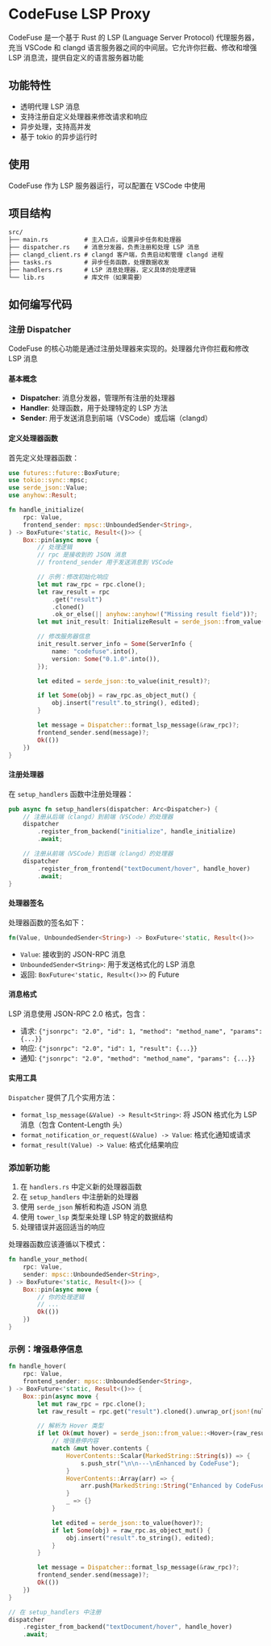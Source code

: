 # CodeFuse LSP Proxy

CodeFuse 是一个基于 Rust 的 LSP (Language Server Protocol) 代理服务器，充当 VSCode 和 clangd 语言服务器之间的中间层。它允许你拦截、修改和增强 LSP 消息流，提供自定义的语言服务器功能

## 功能特性

- 透明代理 LSP 消息
- 支持注册自定义处理器来修改请求和响应
- 异步处理，支持高并发
- 基于 tokio 的异步运行时

## 使用

CodeFuse 作为 LSP 服务器运行，可以配置在 VSCode 中使用

## 项目结构

```txt
src/
├── main.rs          # 主入口点，设置异步任务和处理器
├── dispatcher.rs    # 消息分发器，负责注册和处理 LSP 消息
├── clangd_client.rs # clangd 客户端，负责启动和管理 clangd 进程
├── tasks.rs         # 异步任务函数，处理数据收发
├── handlers.rs      # LSP 消息处理器，定义具体的处理逻辑
└── lib.rs           # 库文件（如果需要）
```

## 如何编写代码

### 注册 Dispatcher

CodeFuse 的核心功能是通过注册处理器来实现的。处理器允许你拦截和修改 LSP 消息

#### 基本概念

- **Dispatcher**: 消息分发器，管理所有注册的处理器
- **Handler**: 处理函数，用于处理特定的 LSP 方法
- **Sender**: 用于发送消息到前端（VSCode）或后端（clangd）

#### 定义处理器函数

首先定义处理器函数：

```rust
use futures::future::BoxFuture;
use tokio::sync::mpsc;
use serde_json::Value;
use anyhow::Result;

fn handle_initialize(
    rpc: Value,
    frontend_sender: mpsc::UnboundedSender<String>,
) -> BoxFuture<'static, Result<()>> {
    Box::pin(async move {
        // 处理逻辑
        // rpc 是接收到的 JSON 消息
        // frontend_sender 用于发送消息到 VSCode

        // 示例：修改初始化响应
        let mut raw_rpc = rpc.clone();
        let raw_result = rpc
            .get("result")
            .cloned()
            .ok_or_else(|| anyhow::anyhow!("Missing result field"))?;
        let mut init_result: InitializeResult = serde_json::from_value(raw_result)?;

        // 修改服务器信息
        init_result.server_info = Some(ServerInfo {
            name: "codefuse".into(),
            version: Some("0.1.0".into()),
        });

        let edited = serde_json::to_value(init_result)?;

        if let Some(obj) = raw_rpc.as_object_mut() {
            obj.insert("result".to_string(), edited);
        }

        let message = Dispatcher::format_lsp_message(&raw_rpc)?;
        frontend_sender.send(message)?;
        Ok(())
    })
}
```

#### 注册处理器

在 `setup_handlers` 函数中注册处理器：

```rust
pub async fn setup_handlers(dispatcher: Arc<Dispatcher>) {
    // 注册从后端（clangd）到前端（VSCode）的处理器
    dispatcher
        .register_from_backend("initialize", handle_initialize)
        .await;

    // 注册从前端（VSCode）到后端（clangd）的处理器
    dispatcher
        .register_from_frontend("textDocument/hover", handle_hover)
        .await;
}
```

#### 处理器签名

处理器函数的签名如下：

```rust
fn(Value, UnboundedSender<String>) -> BoxFuture<'static, Result<()>>
```

- `Value`: 接收到的 JSON-RPC 消息
- `UnboundedSender<String>`: 用于发送格式化的 LSP 消息
- 返回: `BoxFuture<'static, Result<()>>` 的 Future

#### 消息格式

LSP 消息使用 JSON-RPC 2.0 格式，包含：

- 请求: `{"jsonrpc": "2.0", "id": 1, "method": "method_name", "params": {...}}`
- 响应: `{"jsonrpc": "2.0", "id": 1, "result": {...}}`
- 通知: `{"jsonrpc": "2.0", "method": "method_name", "params": {...}}`

#### 实用工具

`Dispatcher` 提供了几个实用方法：

- `format_lsp_message(&Value) -> Result<String>`: 将 JSON 格式化为 LSP 消息（包含 Content-Length 头）
- `format_notification_or_request(&Value) -> Value`: 格式化通知或请求
- `format_result(Value) -> Value`: 格式化结果响应

### 添加新功能

1. 在 `handlers.rs` 中定义新的处理器函数
2. 在 `setup_handlers` 中注册新的处理器
3. 使用 `serde_json` 解析和构造 JSON 消息
4. 使用 `tower_lsp` 类型来处理 LSP 特定的数据结构
5. 处理错误并返回适当的响应

处理器函数应该遵循以下模式：

```rust
fn handle_your_method(
    rpc: Value,
    sender: mpsc::UnboundedSender<String>,
) -> BoxFuture<'static, Result<()>> {
    Box::pin(async move {
        // 你的处理逻辑
        // ...
        Ok(())
    })
}
```

### 示例：增强悬停信息

```rust
fn handle_hover(
    rpc: Value,
    frontend_sender: mpsc::UnboundedSender<String>,
) -> BoxFuture<'static, Result<()>> {
    Box::pin(async move {
        let mut raw_rpc = rpc.clone();
        let raw_result = rpc.get("result").cloned().unwrap_or(json!(null));

        // 解析为 Hover 类型
        if let Ok(mut hover) = serde_json::from_value::<Hover>(raw_result) {
            // 增强悬停内容
            match &mut hover.contents {
                HoverContents::Scalar(MarkedString::String(s)) => {
                    s.push_str("\n\n---\nEnhanced by CodeFuse");
                }
                HoverContents::Array(arr) => {
                    arr.push(MarkedString::String("Enhanced by CodeFuse".into()));
                }
                _ => {}
            }

            let edited = serde_json::to_value(hover)?;
            if let Some(obj) = raw_rpc.as_object_mut() {
                obj.insert("result".to_string(), edited);
            }
        }

        let message = Dispatcher::format_lsp_message(&raw_rpc)?;
        frontend_sender.send(message)?;
        Ok(())
    })
}

// 在 setup_handlers 中注册
dispatcher
    .register_from_backend("textDocument/hover", handle_hover)
    .await;
```

